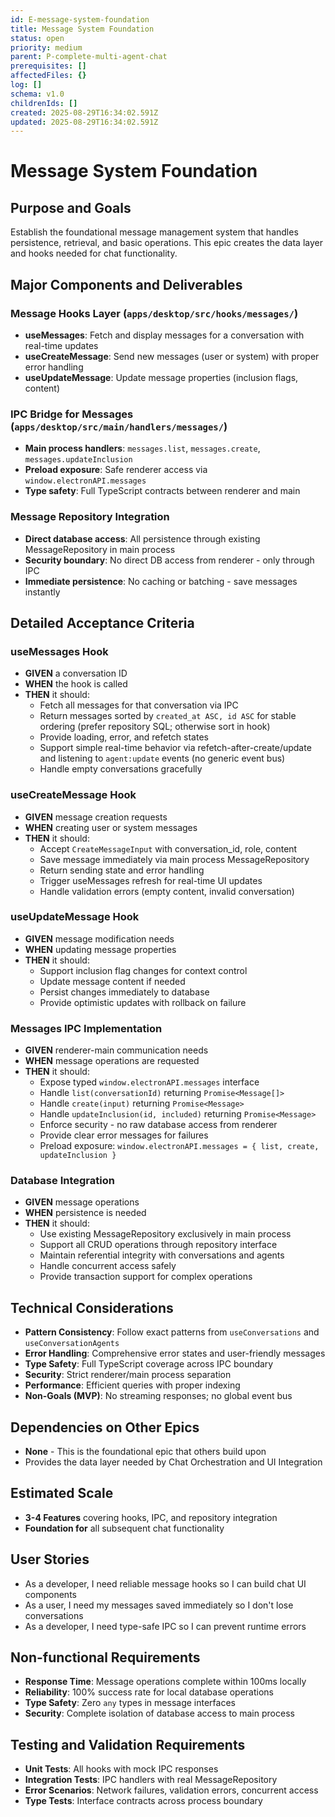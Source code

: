 ```yaml
---
id: E-message-system-foundation
title: Message System Foundation
status: open
priority: medium
parent: P-complete-multi-agent-chat
prerequisites: []
affectedFiles: {}
log: []
schema: v1.0
childrenIds: []
created: 2025-08-29T16:34:02.591Z
updated: 2025-08-29T16:34:02.591Z
---
```


# Message System Foundation

## Purpose and Goals

Establish the foundational message management system that handles persistence, retrieval, and basic operations. This epic creates the data layer and hooks needed for chat functionality.

## Major Components and Deliverables

### Message Hooks Layer (`apps/desktop/src/hooks/messages/`)

- **useMessages**: Fetch and display messages for a conversation with real-time updates
- **useCreateMessage**: Send new messages (user or system) with proper error handling
- **useUpdateMessage**: Update message properties (inclusion flags, content)

### IPC Bridge for Messages (`apps/desktop/src/main/handlers/messages/`)

- **Main process handlers**: `messages.list`, `messages.create`, `messages.updateInclusion`
- **Preload exposure**: Safe renderer access via `window.electronAPI.messages`
- **Type safety**: Full TypeScript contracts between renderer and main

### Message Repository Integration

- **Direct database access**: All persistence through existing MessageRepository in main process
- **Security boundary**: No direct DB access from renderer - only through IPC
- **Immediate persistence**: No caching or batching - save messages instantly

## Detailed Acceptance Criteria

### useMessages Hook

- **GIVEN** a conversation ID
- **WHEN** the hook is called
- **THEN** it should:
  - Fetch all messages for that conversation via IPC
  - Return messages sorted by `created_at ASC, id ASC` for stable ordering (prefer repository SQL; otherwise sort in hook)
  - Provide loading, error, and refetch states
  - Support simple real-time behavior via refetch-after-create/update and listening to `agent:update` events (no generic event bus)
  - Handle empty conversations gracefully

### useCreateMessage Hook

- **GIVEN** message creation requests
- **WHEN** creating user or system messages
- **THEN** it should:
  - Accept `CreateMessageInput` with conversation_id, role, content
  - Save message immediately via main process MessageRepository
  - Return sending state and error handling
  - Trigger useMessages refresh for real-time UI updates
  - Handle validation errors (empty content, invalid conversation)

### useUpdateMessage Hook

- **GIVEN** message modification needs
- **WHEN** updating message properties
- **THEN** it should:
  - Support inclusion flag changes for context control
  - Update message content if needed
  - Persist changes immediately to database
  - Provide optimistic updates with rollback on failure

### Messages IPC Implementation

- **GIVEN** renderer-main communication needs
- **WHEN** message operations are requested
- **THEN** it should:
  - Expose typed `window.electronAPI.messages` interface
  - Handle `list(conversationId)` returning `Promise<Message[]>`
  - Handle `create(input)` returning `Promise<Message>`
  - Handle `updateInclusion(id, included)` returning `Promise<Message>`
  - Enforce security - no raw database access from renderer
  - Provide clear error messages for failures
  - Preload exposure: `window.electronAPI.messages = { list, create, updateInclusion }`

### Database Integration

- **GIVEN** message operations
- **WHEN** persistence is needed
- **THEN** it should:
  - Use existing MessageRepository exclusively in main process
  - Support all CRUD operations through repository interface
  - Maintain referential integrity with conversations and agents
  - Handle concurrent access safely
  - Provide transaction support for complex operations

## Technical Considerations

- **Pattern Consistency**: Follow exact patterns from `useConversations` and `useConversationAgents`
- **Error Handling**: Comprehensive error states and user-friendly messages
- **Type Safety**: Full TypeScript coverage across IPC boundary
- **Security**: Strict renderer/main process separation
- **Performance**: Efficient queries with proper indexing
- **Non-Goals (MVP)**: No streaming responses; no global event bus

## Dependencies on Other Epics

- **None** - This is the foundational epic that others build upon
- Provides the data layer needed by Chat Orchestration and UI Integration

## Estimated Scale

- **3-4 Features** covering hooks, IPC, and repository integration
- **Foundation for** all subsequent chat functionality

## User Stories

- As a developer, I need reliable message hooks so I can build chat UI components
- As a user, I need my messages saved immediately so I don't lose conversations
- As a developer, I need type-safe IPC so I can prevent runtime errors

## Non-functional Requirements

- **Response Time**: Message operations complete within 100ms locally
- **Reliability**: 100% success rate for local database operations
- **Type Safety**: Zero `any` types in message interfaces
- **Security**: Complete isolation of database access to main process

## Testing and Validation Requirements

- **Unit Tests**: All hooks with mock IPC responses
- **Integration Tests**: IPC handlers with real MessageRepository
- **Error Scenarios**: Network failures, validation errors, concurrent access
- **Type Tests**: Interface contracts across process boundary
